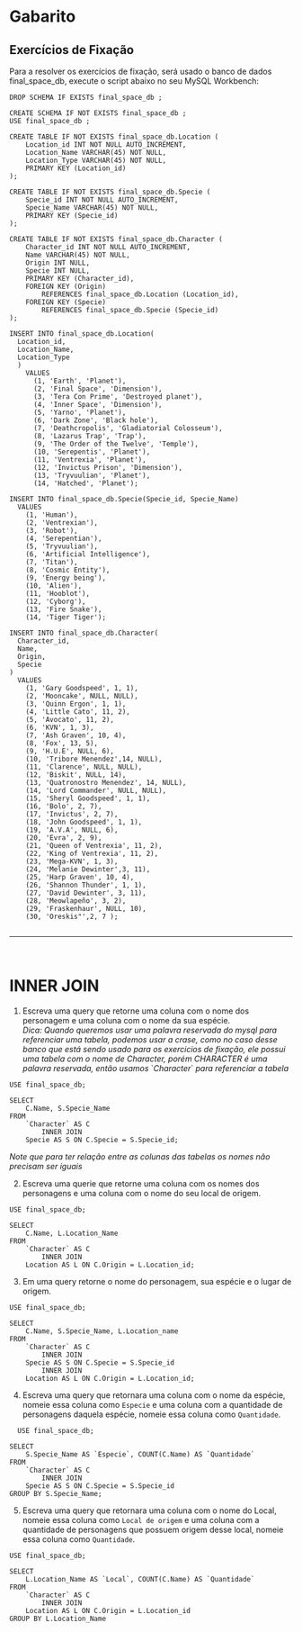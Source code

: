 # Gabarito


## Exercícios de Fixação

Para a resolver os exercícios de fixação, será usado o banco de dados final_space_db, execute o script abaixo no seu MySQL Workbench:

```mysql
DROP SCHEMA IF EXISTS final_space_db ;

CREATE SCHEMA IF NOT EXISTS final_space_db ;
USE final_space_db ;

CREATE TABLE IF NOT EXISTS final_space_db.Location (
    Location_id INT NOT NULL AUTO_INCREMENT,
    Location_Name VARCHAR(45) NOT NULL,
    Location_Type VARCHAR(45) NOT NULL,
    PRIMARY KEY (Location_id)
);

CREATE TABLE IF NOT EXISTS final_space_db.Specie (
    Specie_id INT NOT NULL AUTO_INCREMENT,
    Specie_Name VARCHAR(45) NOT NULL,
    PRIMARY KEY (Specie_id)
);

CREATE TABLE IF NOT EXISTS final_space_db.Character (
    Character_id INT NOT NULL AUTO_INCREMENT,
    Name VARCHAR(45) NOT NULL,
    Origin INT NULL,
    Specie INT NULL,
    PRIMARY KEY (Character_id),
    FOREIGN KEY (Origin)
        REFERENCES final_space_db.Location (Location_id),
    FOREIGN KEY (Specie)
        REFERENCES final_space_db.Specie (Specie_id)
);

INSERT INTO final_space_db.Location( 
  Location_id,
  Location_Name,
  Location_Type
  )
    VALUES
      (1, 'Earth', 'Planet'),
      (2, 'Final Space', 'Dimension'),
      (3, 'Tera Con Prime', 'Destroyed planet'),
      (4, 'Inner Space', 'Dimension'),
      (5, 'Yarno', 'Planet'),
      (6, 'Dark Zone', 'Black hole'),
      (7, 'Deathcropolis', 'Gladiatorial Colosseum'),
      (8, 'Lazarus Trap', 'Trap'),
      (9, 'The Order of the Twelve', 'Temple'),
      (10, 'Serepentis', 'Planet'),
      (11, 'Ventrexia', 'Planet'),
      (12, 'Invictus Prison', 'Dimension'),
      (13, 'Tryvuulian', 'Planet'),
      (14, 'Hatched', 'Planet');
    
INSERT INTO final_space_db.Specie(Specie_id, Specie_Name)
  VALUES
    (1, 'Human'),
    (2, 'Ventrexian'),
    (3, 'Robot'),
    (4, 'Serepentian'),
    (5, 'Tryvuulian'),
    (6, 'Artificial Intelligence'),
    (7, 'Titan'),
    (8, 'Cosmic Entity'),
    (9, 'Energy being'),
    (10, 'Alien'),
    (11, 'Hooblot'),
    (12, 'Cyborg'),
    (13, 'Fire Snake'),
    (14, 'Tiger Tiger');
    
INSERT INTO final_space_db.Character(
  Character_id,
  Name,
  Origin,
  Specie
)
  VALUES
    (1, 'Gary Goodspeed', 1, 1),
    (2, 'Mooncake', NULL, NULL),
    (3, 'Quinn Ergon', 1, 1),
    (4, 'Little Cato', 11, 2),
    (5, 'Avocato', 11, 2),
    (6, 'KVN', 1, 3),
    (7, 'Ash Graven', 10, 4),
    (8, 'Fox', 13, 5),
    (9, 'H.U.E', NULL, 6),
    (10, 'Tribore Menendez',14, NULL),
    (11, 'Clarence', NULL, NULL),
    (12, 'Biskit', NULL, 14),
    (13, 'Quatronostro Menendez', 14, NULL),
    (14, 'Lord Commander', NULL, NULL),
    (15, 'Sheryl Goodspeed', 1, 1),
    (16, 'Bolo', 2, 7),
    (17, 'Invictus', 2, 7),
    (18, 'John Goodspeed', 1, 1),
    (19, 'A.V.A', NULL, 6),
    (20, 'Evra', 2, 9),
    (21, 'Queen of Ventrexia', 11, 2),
    (22, 'King of Ventrexia', 11, 2),
    (23, 'Mega-KVN', 1, 3),
    (24, 'Melanie Dewinter',3, 11),
    (25, 'Harp Graven', 10, 4),
    (26, 'Shannon Thunder', 1, 1),
    (27, 'David Dewinter', 3, 11),
    (28, 'Meowlapeño', 3, 2),
    (29, 'Fraskenhaur', NULL, 10),
    (30, 'Oreskis"',2, 7 );
    
```
---
&nbsp;

# INNER JOIN

1. Escreva uma query que retorne uma coluna com o nome dos personagem e uma coluna com o nome da sua espécie.  
*Dica: Quando queremos usar uma palavra reservada do mysql para referenciar uma tabela, podemos usar a crase, como no caso desse banco que está sendo usado para os exercicios de fixação, ele possui uma tabela com o nome de Character, porém CHARACTER é uma palavra reservada, então usamos* &#96;*Character*&#96; *para referenciar a tabela*

```mysql
USE final_space_db;

SELECT 
    C.Name, S.Specie_Name
FROM
    `Character` AS C
        INNER JOIN
    Specie AS S ON C.Specie = S.Specie_id;

```
*Note que para ter relação entre as colunas das tabelas os nomes não precisam ser iguais*

2. Escreva uma querie que retorne uma coluna com os nomes dos personagens e uma coluna com o nome do seu local de origem.

```mysql
USE final_space_db;

SELECT 
    C.Name, L.Location_Name
FROM
    `Character` AS C
        INNER JOIN
    Location AS L ON C.Origin = L.Location_id;

```

3. Em uma query retorne o nome do personagem, sua espécie e o lugar de origem.

```mysql
USE final_space_db;

SELECT 
    C.Name, S.Specie_Name, L.Location_name
FROM
    `Character` AS C
        INNER JOIN
    Specie AS S ON C.Specie = S.Specie_id
        INNER JOIN
    Location AS L ON C.Origin = L.Location_id;

```
4. Escreva uma query que retornara uma coluna com o nome da espécie, nomeie essa coluna como `Especie` e uma coluna com a quantidade de personagens daquela espécie, nomeie essa coluna como `Quantidade`.

```mysql
  USE final_space_db;

SELECT 
    S.Specie_Name AS `Especie`, COUNT(C.Name) AS `Quantidade`
FROM
    `Character` AS C
        INNER JOIN
    Specie AS S ON C.Specie = S.Specie_id
GROUP BY S.Specie_Name;

```

5. Escreva uma query que retornara uma coluna com o nome do Local, nomeie essa coluna como `Local de origem` e uma coluna com a quantidade de personagens que possuem origem desse local, nomeie essa coluna como `Quantidade`.

```mysql
USE final_space_db;

SELECT 
    L.Location_Name AS `Local`, COUNT(C.Name) AS `Quantidade`
FROM
    `Character` AS C
        INNER JOIN
    Location AS L ON C.Origin = L.Location_id
GROUP BY L.Location_Name

```

